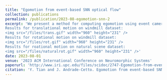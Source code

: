 ```yaml
---
title: "Egomotion from event-based SNN optical flow"
collection: publications
permalink: /publication/2023-08-egomotion-snn-2
excerpt: 'We present a method for computing egomotion using event cameras with a pre-trained optical flow spiking neural network (SNN). To address the aperture problem encountered in the sparse and noisy normal flow of the initial SNN layers, our method includes a sliding-window bin-based pooling layer that computes a fused full flow estimate. To add robustness to noisy flow estimates, instead of computing the egomotion from vector averages, our method optimizes the intersection of constraints. The method also includes a RANSAC step to robustly deal with outlier flow estimates in the pooling layer. We validate our approach on both simulated and real scenes and compare our results favorably to the state-of-the-art methods. However, our method may be sensitive to datasets and motion speeds different from those used for training, limiting its generalizability.
Results for translational motion on windmill dataset:
<img src="/files/trans.gif" width="960" height="231" /> 
Results for rotational motion on windmill dataset:
<img src="/files/rot.gif" width="960" height="231" />
Results for roational motion on natural scene dataset:
<img src="/files/naturalrot.gif" width="960" height="231" />'
date: 2023-08-01
venue: '2023 ACM International Conference on Neuromorphic Systems'
paperurl: 'http://www.iri.upc.edu/files/scidoc/2747-Egomotion-from-event-based-SNN-optical-flow.pdf'
citation: 'Y. Tian and J. Andrade-Cetto. Egomotion from event-based SNN optical flow, 2023 ACM International Conference on Neuromorphic Systems, 2023, Santa Fe, NM, USA, pp. 8:1-8.'
---
```



